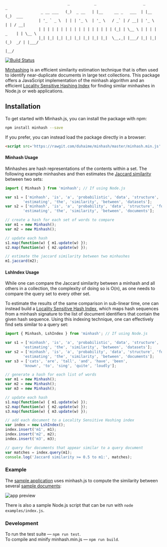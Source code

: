 ```
                            _           _                     _             _
                _ __ ___   (_)  _ __   | |__     __ _   ___  | |__         (_)  ___
               | '_ ` _ \  | | | '_ \  | '_ \   / _` | / __| | '_ \        | | / __|
               | | | | | | | | | | | | | | | | | (_| | \__ \ | | | |  _    | | \__ \
               |_| |_| |_| |_| |_| |_| |_| |_|  \__,_| |___/ |_| |_| (_)  _/ | |___/
                                                                         |__/
```

[![Build Status](https://travis-ci.org/duhaime/minhash.svg?branch=master)](https://travis-ci.org/duhaime/minhash)

[Minhashing](https://en.wikipedia.org/wiki/MinHash) is an efficient similarity estimation technique that is often used to identify near-duplicate documents in large text collections. This package offers a JavaScript implementation of the minhash algorithm and an efficient [Locality Sensitive Hashing Index](https://en.wikipedia.org/wiki/Locality-sensitive_hashing) for finding similar minhashes in Node.js or web applications.

## Installation

To get started with Minhash.js, you can install the package with npm:

```bash
npm install minhash --save
```

If you prefer, you can instead load the package directly in a browser:

```html
<script src='https://rawgit.com/duhaime/minhash/master/minhash.min.js' />
```

#### Minhash Usage

Minhashes are hash representations of the contents within a set. The following example minhashes and then estimates the [Jaccard similarity](https://en.wikipedia.org/wiki/Jaccard_index) between two sets:

```javascript
import { Minhash } from 'minhash'; // If using Node.js

var s1 = ['minhash', 'is', 'a', 'probabilistic', 'data', 'structure', 'for',
        'estimating', 'the', 'similarity', 'between', 'datasets'];
var s2 = ['minhash', 'is', 'a', 'probability', 'data', 'structure', 'for',
        'estimating', 'the', 'similarity', 'between', 'documents'];

// create a hash for each set of words to compare
var m1 = new Minhash();
var m2 = new Minhash();

// update each hash
s1.map(function(w) { m1.update(w) });
s2.map(function(w) { m2.update(w) });

// estimate the jaccard similarity between two minhashes
m1.jaccard(m2);
```

#### LshIndex Usage

While one can compare the Jaccard similarity between a minhash and all others in a collection, the complexity of doing so is O(n), as one needs to compare the query set to every other set.

To estimate the results of the same comparison in sub-linear time, one can instead build a [Locality Sensitive Hash Index](http://infolab.stanford.edu/~ullman/mmds/ch3.pdf), which maps hash sequences from a minhash signature to the list of document identifiers that contain the given hash sequence. Using this indexing technique, one can effectively find sets similar to a query set:

```javascript
import { Minhash, LshIndex } from 'minhash'; // If using Node.js

var s1 = ['minhash', 'is', 'a', 'probabilistic', 'data', 'structure', 'for',
        'estimating', 'the', 'similarity', 'between', 'datasets'];
var s2 = ['minhash', 'is', 'a', 'probability', 'data', 'structure', 'for',
        'estimating', 'the', 'similarity', 'between', 'documents'];
var s3 = ['cats', 'are', 'tall', 'and', 'have', 'been',
        'known', 'to', 'sing', 'quite', 'loudly'];

// generate a hash for each list of words
var m1 = new Minhash();
var m2 = new Minhash();
var m3 = new Minhash();

// update each hash
s1.map(function(w) { m1.update(w) });
s2.map(function(w) { m2.update(w) });
s3.map(function(w) { m3.update(w) });

// add each document to a Locality Sensitive Hashing index
var index = new LshIndex();
index.insert('m1', m1);
index.insert('m2', m2);
index.insert('m3', m3);

// query for documents that appear similar to a query document
var matches = index.query(m1);
console.log('Jaccard similarity >= 0.5 to m1:', matches);
```

### Example

The [sample application](https://duhaime.github.io/minhash/) uses minhash.js to compute the similarity between several [sample documents](https://github.com/duhaime/minhash/tree/gh-pages/texts):

![app preview](https://raw.githubusercontent.com/duhaime/minhash/master/images/preview.png)

There is also a sample Node.js script that can be run with `node examples/index.js`.

### Development

To run the test suite — `npm run test`.  
To compile and minify minhash.min.js — `npm run build`.